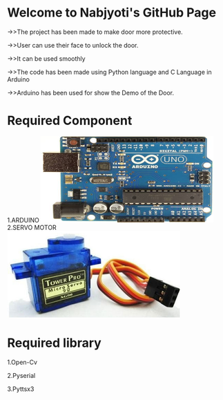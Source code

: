 <h1>Welcome to Nabjyoti's GitHub Page</h1>
->>The project has been made to make door more protective.

->>User can use their face to unlock the door.

->>It can be used smoothly

->>The code has been made using Python language and C Language in Arduino

->>Arduino has been used for show the Demo of the Door.

<h1>Required Component</h1>
1.ARDUINO

<img src="12/1.jpeg" width=400 height=200>
2.SERVO MOTOR

<img src="12/4.jpg" width=400 height=200>
<h1>Required library</h1>

1.Open-Cv

2.Pyserial

3.Pyttsx3
